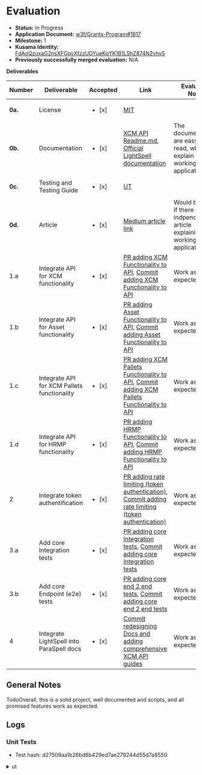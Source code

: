 # Evaluation

- **Status:** In Progress
- **Application Document:** [w3f/Grants-Program#1817](https://github.com/w3f/Grants-Program/blob/master/applications/LightSpell-proposal.md)
- **Milestone:** 1
- **Kusama Identity:** [FdAoQzuxaG2nsXFGpvXfzzUDYueKqYK1B1LShZ874N2vhv5](https://sub.id/FdAoQzuxaG2nsXFGpvXfzzUDYueKqYK1B1LShZ874N2vhv5)
- **Previously successfully merged evaluation:** N/A

**Deliverables**

| Number | Deliverable | Accepted | Link | Evaluation Notes |
| ------ | ----------- | -------- | ---- |----------------- |
| **0a.**| License |<ul><li>[x] </li></ul>| [MIT](https://github.com/paraspell/xcm-api/blob/main/LICENSE) | |
| **0b.** | Documentation |<ul><li>[x] </li></ul>|[XCM API Readme.md](https://github.com/paraspell/xcm-api/blob/main/README.md), [Official LightSpell documentation](https://paraspell.github.io/docs/api/g-started.html) | The documentations are easy to read, which explain the working of the application.|
| **0c.** | Testing and Testing Guide |<ul><li>[x] </li></ul>| [UT](https://github.com/paraspell/xcm-api/blob/main/README.md#tests)| |
| **0d.** | Article |<ul><li>[x] </li></ul>|[Medium article link](https://medium.com/@dudo50/the-first-xcm-api-in-the-polkadot-ecosystem-meant-to-boost-interoperability-integration-db59c75d0c9f)| Would be better if there is a indpendent article explaining the working of the application. |
| 1.a | Integrate API for XCM functionality |<ul><li>[x] </li></ul>| [PR adding XCM Functionality to API](https://github.com/paraspell/xcm-api/pull/2), [Commit adding XCM Functionality to API](https://github.com/paraspell/xcm-api/commit/c52ae0e0c8d853ac8f38909355d387e81fa91021) | Work as expected|
| 1.b | Integrate API for Asset functionality  |<ul><li>[x] </li></ul>| [PR adding Asset Functionality to API](https://github.com/paraspell/xcm-api/pull/3), [Commit adding Asset Functionality to API](https://github.com/paraspell/xcm-api/commit/929fdbf49465beef798650424ea5c3fbf8795865) | Work as expected|
| 1.c | Integrate API for XCM Pallets functionality |<ul><li>[x] </li></ul>| [PR adding XCM Pallets Functionality to API](https://github.com/paraspell/xcm-api/pull/5), [Commit adding XCM Pallets Functionality to API](https://github.com/paraspell/xcm-api/commit/8795bcd561469f26718cbbd82eacef81be0218a5) | Work as expected|
| 1.d | Integrate API for HRMP functionality |<ul><li>[x] </li></ul>| [PR adding HRMP Functionality to API](https://github.com/paraspell/xcm-api/pull/4), [Commit adding HRMP Functionality to API](https://github.com/paraspell/xcm-api/commit/6a0553691cae4d994d250aa0c077a44e747e1101) | Work as expected|
| 2 | Integrate token authentification |<ul><li>[x] </li></ul>| [PR adding rate limiting (token authentication)](https://github.com/paraspell/xcm-api/pull/13), [Commit adding rate limiting (token authentication)](https://github.com/paraspell/xcm-api/commit/22b71849114b2b634bf670be2f16ad77e71eec5c) | Work as expected |
| 3.a | Add core Integration tests  |<ul><li>[x] </li></ul>|[PR adding core Integration tests](https://github.com/paraspell/xcm-api/pull/8), [Commit adding core Integration tests](https://github.com/paraspell/xcm-api/commit/4205c8339990f7eea343098bac28a8da8bf05171)| Work as expected|
| 3.b | Add core Endpoint (e2e) tests  |<ul><li>[x] </li></ul>|[PR adding core end 2 end tests](https://github.com/paraspell/xcm-api/pull/10), [Commit adding core end 2 end tests](https://github.com/paraspell/xcm-api/commit/0b97d4bd5cb596110627266e0bba201686c4c926)| Work as expected|
| 4 | Integrate LightSpell into ParaSpell docs |<ul><li>[x] </li></ul>| [Commit redesigning Docs and adding comprehensive XCM API guides](https://github.com/paraspell/docs/commit/46ed983d55c3ff28405f26d0eae6ac47c3e3f41c) | Work as expected |

## General Notes

TodoOverall, this is a solid project, well documented and scripts, and all promised features work as expected. 

## Logs

### Unit Tests

- Test hash: d27509aa1b26bd6b429ed7ae279244d55d7a8550

<details>

<summary> ut </summary>

```bash


```

</details>
